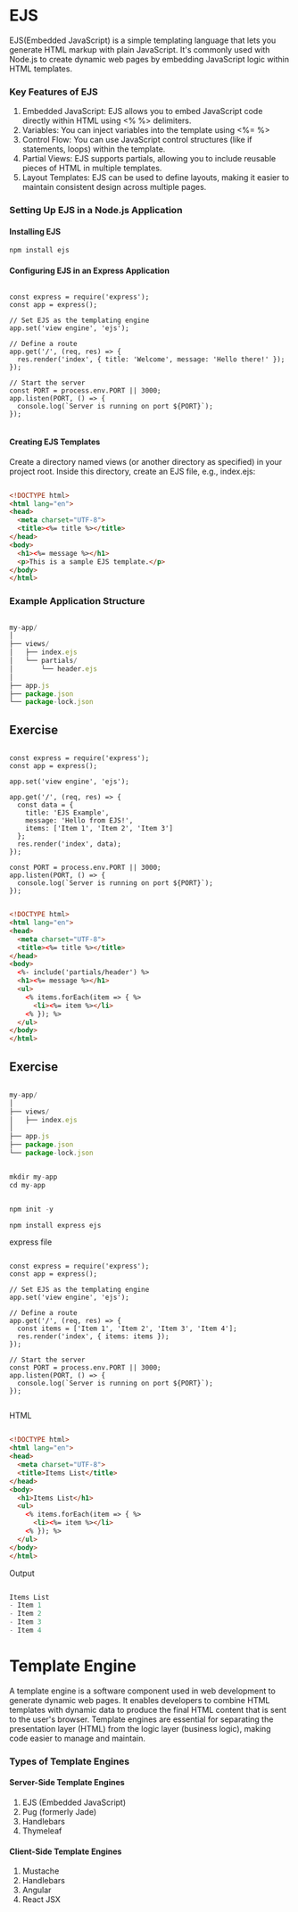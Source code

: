 # EJS 
EJS(Embedded JavaScript) is a simple templating language that lets you generate HTML markup with plain JavaScript. It's commonly used with Node.js to create dynamic web pages by embedding JavaScript logic within HTML templates. 

### Key Features of EJS
1. Embedded JavaScript: EJS allows you to embed JavaScript code directly within HTML using <% %> delimiters.
2. Variables: You can inject variables into the template using <%= %>
3. Control Flow: You can use JavaScript control structures (like if statements, loops) within the template.
4. Partial Views: EJS supports partials, allowing you to include reusable pieces of HTML in multiple templates.
5. Layout Templates: EJS can be used to define layouts, making it easier to maintain consistent design across multiple pages.


### Setting Up EJS in a Node.js Application

#### Installing EJS

```javascript
npm install ejs
```

#### Configuring EJS in an Express Application

```nodejs

const express = require('express');
const app = express();

// Set EJS as the templating engine
app.set('view engine', 'ejs');

// Define a route
app.get('/', (req, res) => {
  res.render('index', { title: 'Welcome', message: 'Hello there!' });
});

// Start the server
const PORT = process.env.PORT || 3000;
app.listen(PORT, () => {
  console.log(`Server is running on port ${PORT}`);
});


```

#### Creating EJS Templates

Create a directory named views (or another directory as specified) in your project root. Inside this directory, create an EJS file, e.g., index.ejs:

```html

<!DOCTYPE html>
<html lang="en">
<head>
  <meta charset="UTF-8">
  <title><%= title %></title>
</head>
<body>
  <h1><%= message %></h1>
  <p>This is a sample EJS template.</p>
</body>
</html>


```


### Example Application Structure

```javascript

my-app/
│
├── views/
│   ├── index.ejs
│   └── partials/
│       └── header.ejs
│
├── app.js
├── package.json
└── package-lock.json


```


## Exercise

```node

const express = require('express');
const app = express();

app.set('view engine', 'ejs');

app.get('/', (req, res) => {
  const data = {
    title: 'EJS Example',
    message: 'Hello from EJS!',
    items: ['Item 1', 'Item 2', 'Item 3']
  };
  res.render('index', data);
});

const PORT = process.env.PORT || 3000;
app.listen(PORT, () => {
  console.log(`Server is running on port ${PORT}`);
});

```

```html

<!DOCTYPE html>
<html lang="en">
<head>
  <meta charset="UTF-8">
  <title><%= title %></title>
</head>
<body>
  <%- include('partials/header') %>
  <h1><%= message %></h1>
  <ul>
    <% items.forEach(item => { %>
      <li><%= item %></li>
    <% }); %>
  </ul>
</body>
</html>

```

## Exercise

```javascript

my-app/
│
├── views/
│   ├── index.ejs
│
├── app.js
├── package.json
└── package-lock.json


```

```javascript

mkdir my-app
cd my-app

```

```javascript

npm init -y

npm install express ejs

```

express file

```node

const express = require('express');
const app = express();

// Set EJS as the templating engine
app.set('view engine', 'ejs');

// Define a route
app.get('/', (req, res) => {
  const items = ['Item 1', 'Item 2', 'Item 3', 'Item 4'];
  res.render('index', { items: items });
});

// Start the server
const PORT = process.env.PORT || 3000;
app.listen(PORT, () => {
  console.log(`Server is running on port ${PORT}`);
});


```



HTML


```html

<!DOCTYPE html>
<html lang="en">
<head>
  <meta charset="UTF-8">
  <title>Items List</title>
</head>
<body>
  <h1>Items List</h1>
  <ul>
    <% items.forEach(item => { %>
      <li><%= item %></li>
    <% }); %>
  </ul>
</body>
</html>

```
Output

```javascript

Items List
- Item 1
- Item 2
- Item 3
- Item 4

```













# Template Engine

A template engine is a software component used in web development to generate dynamic web pages. It enables developers to combine HTML templates with dynamic data to produce the final HTML content that is sent to the user's browser. Template engines are essential for separating the presentation layer (HTML) from the logic layer (business logic), making code easier to manage and maintain.

### Types of Template Engines

#### Server-Side Template Engines

1. EJS (Embedded JavaScript)
2. Pug (formerly Jade)
3. Handlebars
4. Thymeleaf

#### Client-Side Template Engines

1. Mustache
2. Handlebars
3. Angular
4. React JSX









